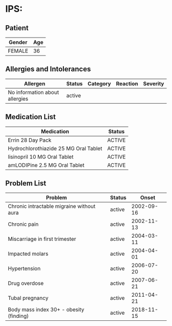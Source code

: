 # IPS:

## Patient

|Gender|Age|
|---|---|
|FEMALE|36|

## Allergies and Intolerances

|Allergen|Status|Category|Reaction|Severity|
|---|---|---|---|---|
|No information about allergies|active||||

## Medication List

|Medication|Status|
|---|---|
|Errin 28 Day Pack|ACTIVE|
|Hydrochlorothiazide 25 MG Oral Tablet|ACTIVE|
|lisinopril 10 MG Oral Tablet|ACTIVE|
|amLODIPine 2.5 MG Oral Tablet|ACTIVE|

## Problem List

|Problem|Status|Onset|
|---|---|---|
|Chronic intractable migraine without aura|active|2002-09-16|
|Chronic pain|active|2002-11-13|
|Miscarriage in first trimester|active|2004-03-11|
|Impacted molars|active|2004-04-01|
|Hypertension|active|2006-07-20|
|Drug overdose|active|2007-06-21|
|Tubal pregnancy|active|2011-04-21|
|Body mass index 30+ - obesity (finding)|active|2018-11-15|
